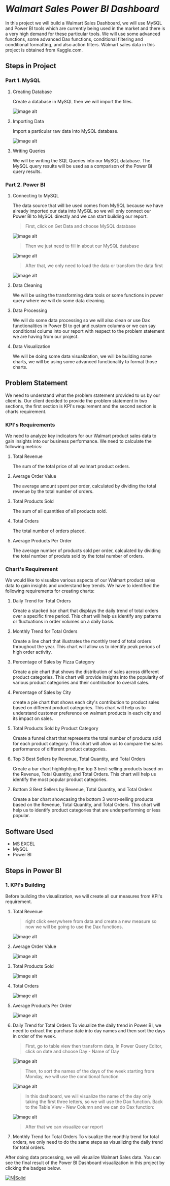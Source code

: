 # _Walmart Sales Power BI Dashboard_
In this project we will build a Walmart Sales Dashboard, we will use MySQL and Power BI tools which are currently being used in the market and there is a very high demand for these particular tools. We will use some advanced functions, some advanced Dax functions, conditional filtering and conditional formatting, and also action filters. Walmart sales data in this project is obtained from Kaggle.com.

## Steps in Project
### Part 1. MySQL
1. Creating Database
   
   Create a database in MySQL then we will import the files.
   
    ![image alt](https://github.com/Biancaninna/Power-BI-Documentation/blob/master/creating%20database%20mysql.png?raw=true)
3. Importing Data
   
   Import a particular raw data into MySQL database.
   
    ![image alt](https://github.com/Biancaninna/Power-BI-Documentation/blob/master/Importing%20csv%20to%20mysql.png?raw=true)
5. Writing Queries

   We will be writing the SQL Queries into our MySQL database. The MySQL query results will be used as a comparison of the Power BI query results.

### Part 2. Power BI
1. Connecting to MySQL

   The data source that will be used comes from MySQL because we have already imported our data into MySQL so we will only connect our Power BI to MySQL directly and we can start building our report.
   >First, click on Get Data and choose MySQL database

    ![image alt](https://github.com/Biancaninna/Power-BI-Documentation/blob/master/Import%20mysql%20to%20Power%20BI.png?raw=true)

   >Then we just need to fill in about our MySQL database
    
    ![image alt](https://github.com/Biancaninna/Power-BI-Documentation/blob/master/import%20mysql%20to%20Power%20BI%202.png?raw=true)
   >After that, we only need to load the data or transfom the data first
    
    ![image alt](https://github.com/Biancaninna/Power-BI-Documentation/blob/master/import%20mysql%20to%20Power%20BI%203.png?raw=true)
3. Data Cleaning

   We will be using the transforming data tools or some functions in power query where we will do some data cleaning.
5. Data Processing

   We will do some data processing so we will also clean or use Dax functionalities in Power BI to get and custom columns or we can say conditional colums into our report with respect to the problem statement we are having from our project.
7. Data Visualization

   We will be doing some data visualization, we will be building some charts, we will be using some advanced functionality to format those charts.

## Problem Statement
We need to understand what the problem statement provided to us by our client is. Our client decided to provide the problem statement in two sections, the first section is KPI's requirement and the second section is charts requirement.
### KPI's Requirements
We need to analyze key indicators for our Walmart product sales data to gain insights into our business performance. We need to calculate the following metrics:
1. Total Revenue

   The sum of the total price of all walmart product orders.
3. Average Order Value

   The average amount spent per order, calculated by dividing the total revenue by the total number of orders.
5. Total Products Sold

   The sum of all quantities of all products sold.
7. Total Orders

   The total number of orders placed.
9. Average Products Per Order

   The average number of products sold per order, calculated by dividing the total number of produts sold by the total number of orders.

### Chart's Requirement
We would like to visualize various aspects of our Walmart product sales data to gain insights and understand key trends. We have to identified the following requirements for creating charts:
1. Daily Trend for Total Orders

   Create a stacked bar chart that displays the daily trend of total orders over a specific time period. This chart will help us identify any patterns or fluctuations in order volumes on a daily basis.
2. Monthly Trend for Total Orders

   Create a line chart that illustrates the monthly trend of total orders throughout the year. This chart will allow us to identify peak periods of high order activity.
3. Percentage of Sales by Pizza Category

   Create a pie chart that shows the distribution of sales across different product categories. This chart will provide insights into the popularity of various product categories and their contribution to overall sales.
4. Percentage of Sales by City

   create a pie chart that shows each city's contribution to product sales based on different product categories. This chart will help us to understand customer preference on walmart products in each city and its impact on sales.
5. Total Products Sold by Product Category

   Create a funnel chart that represents the total number of products sold for each product category. This chart will allow us to compare the sales performance of different product categories.
6. Top 3 Best Sellers by Revenue, Total Quantity, and Total Orders

   Create a bar chart highlighting the top 3 best-selling products based on the Revenue, Total Quantity, and Total Orders. This chart will help us identify the most popular product categories.
7. Bottom 3 Best Sellers by Revenue, Total Quantity, and Total Orders

   Create a bar chart showcasing the bottom 3 worst-selling products based on the Revenue, Total Quantity, and Total Orders. This chart will help us to identify product categories that are underperforming or less popular.

## Software Used
- MS EXCEL
- MySQL
- Power BI


## Steps in Power BI
### 1. KPI's Building
Before building the visualization, we will create all our measures from KPI's requirement.
1. Total Revenue

   >right click everywhere from data and create a new measure so now we will be going to use the Dax functions.
   
   ![image alt](https://github.com/Biancaninna/Power-BI-Documentation/blob/master/Total%20Revenue.png?raw=true)
   
2. Average Order Value

   ![image alt](https://github.com/Biancaninna/Power-BI-Documentation/blob/master/Average%20Order%20Value.png?raw=true)
   
3. Total Products Sold

   ![image alt](https://github.com/Biancaninna/Power-BI-Documentation/blob/master/Total%20Product%20Sold.png?raw=true)
   
4. Total Orders

   ![image alt](https://github.com/Biancaninna/Power-BI-Documentation/blob/master/Total%20Order.png?raw=true)
   
5. Average Products Per Order

   ![image alt](https://github.com/Biancaninna/Power-BI-Documentation/blob/master/Average%20Products%20Per%20Order.png?raw=true)
   
6. Daily Trend for Total Orders
   To visualize the daily trend in Power BI, we need to extract the purchase date into day names and then sort the days in order of the week. 
    >First, go to table view then transform data, In Power Query Editor, click on date and choose Day - Name of Day

    ![image alt](https://github.com/Biancaninna/Power-BI-Documentation/blob/master/Data%20processing.png?raw=true)
    >Then, to sort the names of the days of the week starting from Monday, we will use the conditional function
    
    ![image alt](https://github.com/Biancaninna/Power-BI-Documentation/blob/master/Data%20processing%203.png?raw=true)
    >In this dashboard, we will visualize the name of the day only taking the first three letters, so we will use the Dax function. Back to the Table View - New Column and we can do Dax function:
    
    ![image alt](https://github.com/Biancaninna/Power-BI-Documentation/blob/master/Order%20Day.png?raw=true)
    >After that we can visualize our report
    
6. Monthly Trend for Total Orders
   To visualize the monthly trend for total orders, we only need to do the same steps as visualizing the daily trend for total orders.

After doing data processing, we will visualize Walmart Sales data. You can see the final result of the Power BI Dashboard visualization in this project by clicking the badges below.

   [![N|Solid](https://cldup.com/dTxpPi9lDf.thumb.png)](https://github.com/Biancaninna/Walmart-Sales-Dashboard-Project/blob/4eb770dea5987817b4ba210446348c5ebaad72cf/DashboardPowerBI.pbix)
